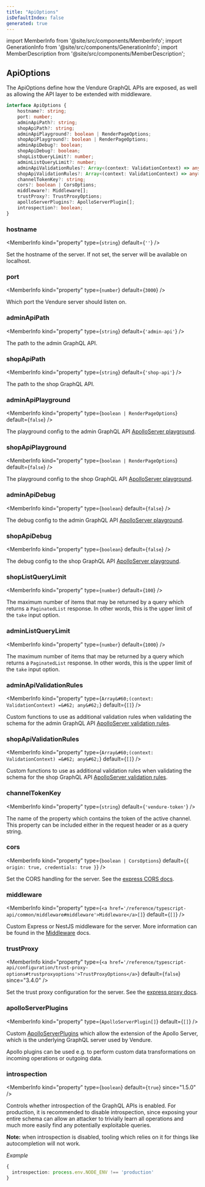 ```yaml
---
title: "ApiOptions"
isDefaultIndex: false
generated: true
---
```

<!-- This file was generated from the Vendure source. Do not modify. Instead, re-run the "docs:build" script -->
import MemberInfo from '@site/src/components/MemberInfo';
import GenerationInfo from '@site/src/components/GenerationInfo';
import MemberDescription from '@site/src/components/MemberDescription';


## ApiOptions

<GenerationInfo sourceFile="packages/core/src/config/vendure-config.ts" sourceLine="76" packageName="@vendure/core" />

The ApiOptions define how the Vendure GraphQL APIs are exposed, as well as allowing the API layer
to be extended with middleware.

```ts title="Signature"
interface ApiOptions {
    hostname?: string;
    port: number;
    adminApiPath?: string;
    shopApiPath?: string;
    adminApiPlayground?: boolean | RenderPageOptions;
    shopApiPlayground?: boolean | RenderPageOptions;
    adminApiDebug?: boolean;
    shopApiDebug?: boolean;
    shopListQueryLimit?: number;
    adminListQueryLimit?: number;
    adminApiValidationRules?: Array<(context: ValidationContext) => any>;
    shopApiValidationRules?: Array<(context: ValidationContext) => any>;
    channelTokenKey?: string;
    cors?: boolean | CorsOptions;
    middleware?: Middleware[];
    trustProxy?: TrustProxyOptions;
    apolloServerPlugins?: ApolloServerPlugin[];
    introspection?: boolean;
}
```

<div className="members-wrapper">

### hostname

<MemberInfo kind="property" type={`string`} default={`''`}   />

Set the hostname of the server. If not set, the server will be available on localhost.
### port

<MemberInfo kind="property" type={`number`} default={`3000`}   />

Which port the Vendure server should listen on.
### adminApiPath

<MemberInfo kind="property" type={`string`} default={`'admin-api'`}   />

The path to the admin GraphQL API.
### shopApiPath

<MemberInfo kind="property" type={`string`} default={`'shop-api'`}   />

The path to the shop GraphQL API.
### adminApiPlayground

<MemberInfo kind="property" type={`boolean | RenderPageOptions`} default={`false`}   />

The playground config to the admin GraphQL API
[ApolloServer playground](https://www.apollographql.com/docs/apollo-server/api/apollo-server/#constructoroptions-apolloserver).
### shopApiPlayground

<MemberInfo kind="property" type={`boolean | RenderPageOptions`} default={`false`}   />

The playground config to the shop GraphQL API
[ApolloServer playground](https://www.apollographql.com/docs/apollo-server/api/apollo-server/#constructoroptions-apolloserver).
### adminApiDebug

<MemberInfo kind="property" type={`boolean`} default={`false`}   />

The debug config to the admin GraphQL API
[ApolloServer playground](https://www.apollographql.com/docs/apollo-server/api/apollo-server/#constructoroptions-apolloserver).
### shopApiDebug

<MemberInfo kind="property" type={`boolean`} default={`false`}   />

The debug config to the shop GraphQL API
[ApolloServer playground](https://www.apollographql.com/docs/apollo-server/api/apollo-server/#constructoroptions-apolloserver).
### shopListQueryLimit

<MemberInfo kind="property" type={`number`} default={`100`}   />

The maximum number of items that may be returned by a query which returns a `PaginatedList` response. In other words,
this is the upper limit of the `take` input option.
### adminListQueryLimit

<MemberInfo kind="property" type={`number`} default={`1000`}   />

The maximum number of items that may be returned by a query which returns a `PaginatedList` response. In other words,
this is the upper limit of the `take` input option.
### adminApiValidationRules

<MemberInfo kind="property" type={`Array&#60;(context: ValidationContext) =&#62; any&#62;`} default={`[]`}   />

Custom functions to use as additional validation rules when validating the schema for the admin GraphQL API
[ApolloServer validation rules](https://www.apollographql.com/docs/apollo-server/api/apollo-server/#validationrules).
### shopApiValidationRules

<MemberInfo kind="property" type={`Array&#60;(context: ValidationContext) =&#62; any&#62;`} default={`[]`}   />

Custom functions to use as additional validation rules when validating the schema for the shop GraphQL API
[ApolloServer validation rules](https://www.apollographql.com/docs/apollo-server/api/apollo-server/#validationrules).
### channelTokenKey

<MemberInfo kind="property" type={`string`} default={`'vendure-token'`}   />

The name of the property which contains the token of the
active channel. This property can be included either in
the request header or as a query string.
### cors

<MemberInfo kind="property" type={`boolean | CorsOptions`} default={`{ origin: true, credentials: true }`}   />

Set the CORS handling for the server. See the [express CORS docs](https://github.com/expressjs/cors#configuration-options).
### middleware

<MemberInfo kind="property" type={`<a href='/reference/typescript-api/common/middleware#middleware'>Middleware</a>[]`} default={`[]`}   />

Custom Express or NestJS middleware for the server. More information can be found in the <a href='/reference/typescript-api/common/middleware#middleware'>Middleware</a> docs.
### trustProxy

<MemberInfo kind="property" type={`<a href='/reference/typescript-api/configuration/trust-proxy-options#trustproxyoptions'>TrustProxyOptions</a>`} default={`false`}  since="3.4.0"  />

Set the trust proxy configuration for the server. See the [express proxy docs](https://expressjs.com/en/guide/behind-proxies.html).
### apolloServerPlugins

<MemberInfo kind="property" type={`ApolloServerPlugin[]`} default={`[]`}   />

Custom [ApolloServerPlugins](https://www.apollographql.com/docs/apollo-server/integrations/plugins/) which
allow the extension of the Apollo Server, which is the underlying GraphQL server used by Vendure.

Apollo plugins can be used e.g. to perform custom data transformations on incoming operations or outgoing
data.
### introspection

<MemberInfo kind="property" type={`boolean`} default={`true`}  since="1.5.0"  />

Controls whether introspection of the GraphQL APIs is enabled. For production, it is recommended to disable
introspection, since exposing your entire schema can allow an attacker to trivially learn all operations
and much more easily find any potentially exploitable queries.

**Note:** when introspection is disabled, tooling which relies on it for things like autocompletion
will not work.

*Example*

```ts
{
  introspection: process.env.NODE_ENV !== 'production'
}
```


</div>

